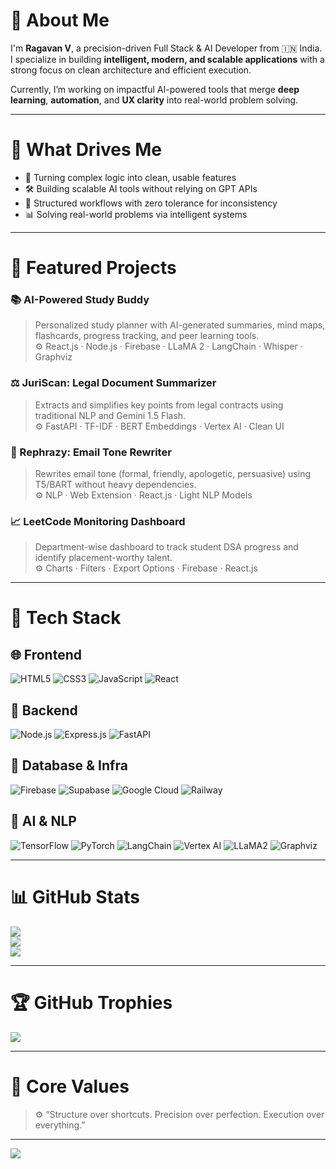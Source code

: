 # 💫 About Me
I'm **Ragavan V**, a precision-driven Full Stack & AI Developer from 🇮🇳 India.  
I specialize in building **intelligent, modern, and scalable applications** with a strong focus on clean architecture and efficient execution.

Currently, I’m working on impactful AI-powered tools that merge **deep learning**, **automation**, and **UX clarity** into real-world problem solving.

---

# 🎯 What Drives Me
- 🧠 Turning complex logic into clean, usable features  
- 🛠 Building scalable AI tools without relying on GPT APIs  
- 🔄 Structured workflows with zero tolerance for inconsistency  
- 📊 Solving real-world problems via intelligent systems  

---

# 🚀 Featured Projects

### 📚 AI-Powered Study Buddy
> Personalized study planner with AI-generated summaries, mind maps, flashcards, progress tracking, and peer learning tools.  
> ⚙️ React.js · Node.js · Firebase · LLaMA 2 · LangChain · Whisper · Graphviz

### ⚖️ JuriScan: Legal Document Summarizer
> Extracts and simplifies key points from legal contracts using traditional NLP and Gemini 1.5 Flash.  
> ⚙️ FastAPI · TF-IDF · BERT Embeddings · Vertex AI · Clean UI

### 💬 Rephrazy: Email Tone Rewriter
> Rewrites email tone (formal, friendly, apologetic, persuasive) using T5/BART without heavy dependencies.  
> ⚙️ NLP · Web Extension · React.js · Light NLP Models

### 📈 LeetCode Monitoring Dashboard
> Department-wise dashboard to track student DSA progress and identify placement-worthy talent.  
> ⚙️ Charts · Filters · Export Options · Firebase · React.js

---

# 🧠 Tech Stack

## 🌐 Frontend
![HTML5](https://img.shields.io/badge/html5-%23E34F26.svg?style=flat&logo=html5&logoColor=white)
![CSS3](https://img.shields.io/badge/css3-%231572B6.svg?style=flat&logo=css3&logoColor=white)
![JavaScript](https://img.shields.io/badge/javascript-%23F7DF1E.svg?style=flat&logo=javascript&logoColor=black)
![React](https://img.shields.io/badge/React-%2320232a.svg?style=flat&logo=react&logoColor=%2361DAFB)

## 🔧 Backend
![Node.js](https://img.shields.io/badge/Node.js-339933?style=flat&logo=nodedotjs&logoColor=white)
![Express.js](https://img.shields.io/badge/Express.js-000000?style=flat&logo=express&logoColor=white)
![FastAPI](https://img.shields.io/badge/FastAPI-00C7B7?style=flat&logo=fastapi&logoColor=white)

## 🔌 Database & Infra
![Firebase](https://img.shields.io/badge/Firebase-FFCA28?style=flat&logo=firebase&logoColor=black)
![Supabase](https://img.shields.io/badge/Supabase-3ECF8E?style=flat&logo=supabase&logoColor=white)
![Google Cloud](https://img.shields.io/badge/Google%20Cloud-4285F4?style=flat&logo=googlecloud&logoColor=white)
![Railway](https://img.shields.io/badge/Railway-000000?style=flat&logo=railway&logoColor=white)

## 🧠 AI & NLP
![TensorFlow](https://img.shields.io/badge/TensorFlow-FF6F00?style=flat&logo=tensorflow&logoColor=white)
![PyTorch](https://img.shields.io/badge/PyTorch-EE4C2C?style=flat&logo=pytorch&logoColor=white)
![LangChain](https://img.shields.io/badge/LangChain-000000?style=flat&logo=langchain&logoColor=white)
![Vertex AI](https://img.shields.io/badge/Vertex%20AI-4285F4?style=flat&logo=googlecloud&logoColor=white)
![LLaMA2](https://img.shields.io/badge/LLaMA2-%23FFCC00.svg?style=flat)
![Graphviz](https://img.shields.io/badge/Graphviz-000000?style=flat&logo=graphviz&logoColor=white)

---

# 📊 GitHub Stats

![](https://github-readme-stats.vercel.app/api?username=ragavan_v&theme=tokyonight&hide_border=true&count_private=true&show_icons=true)  
![](https://github-readme-streak-stats.herokuapp.com/?user=ragavan_v&theme=tokyonight&hide_border=true)  
![](https://github-readme-stats.vercel.app/api/top-langs/?username=ragavan_v&theme=tokyonight&hide_border=true&layout=compact)

---

# 🏆 GitHub Trophies
![](https://github-profile-trophy.vercel.app/?username=ragavan_v&theme=radical&no-frame=true&no-bg=true&margin-w=4)

---

# 🧭 Core Values
> ⚙️ “Structure over shortcuts. Precision over perfection. Execution over everything.”

---

[![](https://visitcount.itsvg.in/api?id=ragavan_v&icon=0&color=0)](https://visitcount.itsvg.in)
